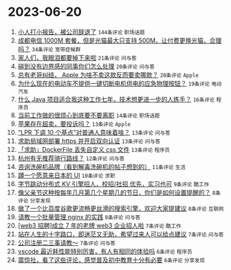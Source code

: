 # 2023-06-20

1. [小人打小报告，被公司辞退了](https://www.v2ex.com/t/950173) `144条评论` `职场话题`
1. [成都电信 1000M 套餐，但是光猫最大只支持 500M，让付费更换光猫，合理吗？](https://www.v2ex.com/t/950200) `34条评论` `宽带症候群`
1. [家人们，我眼泪都要掉下来啦](https://www.v2ex.com/t/950231) `21条评论` `问与答`
1. [碰到没有边界感的同事你们怎么处理](https://www.v2ex.com/t/950203) `20条评论` `问与答`
1. [总有老哥纠结， Apple 为啥不卖这款反而要卖哪款？](https://www.v2ex.com/t/950186) `20条评论` `Apple`
1. [为什么现在的电动车不提供一键切断电机供电的应急物理按钮？](https://www.v2ex.com/t/950172) `19条评论` `电动汽车`
1. [什么 Java 项目适合我这种工作七年，技术想更进一步的人练手？](https://www.v2ex.com/t/950180) `16条评论` `程序员`
1. [当前工作做的很烦心到底要不要离职](https://www.v2ex.com/t/950187) `14条评论` `职场话题`
1. [苹果存在超卖，要投诉吗？](https://www.v2ex.com/t/950232) `13条评论` `Apple`
1. [“LPR 下调 10 个基点”对普通人意味着啥？](https://www.v2ex.com/t/950226) `13条评论` `问与答`
1. [求助局域网部署 https 并开启双向认证](https://www.v2ex.com/t/950183) `13条评论` `问与答`
1. [「求助」DockerFile 丢失自定义 css 文件](https://www.v2ex.com/t/950177) `13条评论` `程序员`
1. [杭州有无推荐骑行路线？](https://www.v2ex.com/t/950184) `12条评论` `问与答`
1. [咨询洗碗机品牌（看到解毒洗碗机的帖子想到的）](https://www.v2ex.com/t/950196) `11条评论` `生活`
1. [蹲一个愿意来日本的 UI](https://www.v2ex.com/t/950181) `10条评论` `求职`
1. [字节跳动分布式 KV 引擎招人，校招/社招 优先，实习也可](https://www.v2ex.com/t/950220) `9条评论` `酷工作`
1. [像父亲节这种按每年几月第几个星期几的节日，你们是如何设置提醒的？](https://www.v2ex.com/t/950193) `8条评论` `分享发现`
1. [做了一个比百度谷歌更流畅更丝滑的搜索引擎，欢迎大家提建议](https://www.v2ex.com/t/950176) `8条评论` `互联网`
1. [请教一个批量管理 nginx 的实践](https://www.v2ex.com/t/950169) `8条评论` `问与答`
1. [[web3 招聘]成立 7 年的老牌 web3 企业招人啦](https://www.v2ex.com/t/950233) `7条评论` `酷工作`
1. [站在人生的十字路口，即迷茫又无助，希望过来人可以给点建议](https://www.v2ex.com/t/950197) `7条评论` `问与答`
1. [公司注册二三事请教～](https://www.v2ex.com/t/950165) `7条评论` `问与答`
1. [vscode 最近耗性能特别厉害，有人有相同的体验吗](https://www.v2ex.com/t/950230) `6条评论` `程序员`
1. [震惊社，看了这些评论，感觉普及初中教育十分有必要](https://www.v2ex.com/t/950207) `6条评论` `分享发现`
